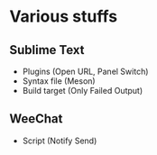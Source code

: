 # Various stuffs

## Sublime Text

* Plugins (Open URL, Panel Switch)
* Syntax file (Meson)
* Build target (Only Failed Output)

## WeeChat

* Script (Notify Send)
